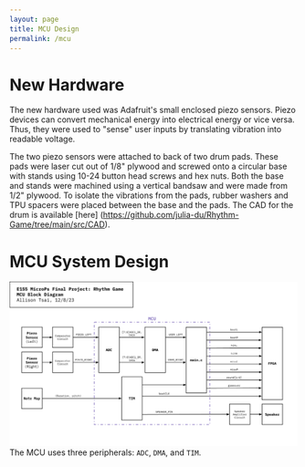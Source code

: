 ```yaml
---
layout: page
title: MCU Design
permalink: /mcu
---
```


# New Hardware
The new hardware used was Adafruit's small enclosed piezo sensors. Piezo devices can convert mechanical energy into electrical energy or vice versa. Thus, they were used to "sense" user inputs by translating vibration into readable voltage.

The two piezo sensors were attached to back of two drum pads. These pads were laser cut out of 1/8" plywood and screwed onto a circular base with stands using 10-24 button head screws and hex nuts. Both the base and stands were machined using a vertical bandsaw and were made from 1/2" plywood. To isolate the vibrations from the pads, rubber washers and TPU spacers were placed between the base and the pads. The CAD for the drum is available [here] (https://github.com/julia-du/Rhythm-Game/tree/main/src/CAD).

# MCU System Design
![MCUBlockDiagram](./assets/schematics/MCUBlockDiagram.png)
The MCU uses three peripherals: `ADC`, `DMA`, and `TIM`.